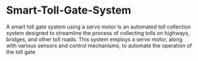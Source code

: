 # Smart-Toll-Gate-System

A smart toll gate system using a servo motor is an automated toll collection system designed to streamline the process of collecting tolls on highways, bridges, and other toll roads. This system employs a servo motor, along with various sensors and control mechanisms, to automate the operation of the toll gate
